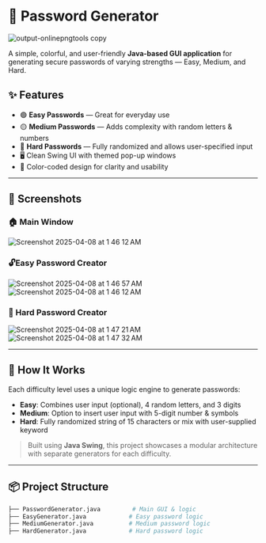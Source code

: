 # 🔐 Password Generator

![output-onlinepngtools copy](https://github.com/user-attachments/assets/50d4f84f-2e97-4b2e-8586-e17e572f843d)





A simple, colorful, and user-friendly **Java-based GUI application** for generating secure passwords of varying strengths — Easy, Medium, and Hard.

## ✨ Features

- 🟢 **Easy Passwords** — Great for everyday use  
- 🟡 **Medium Passwords** — Adds complexity with random letters & numbers  
- 🔴 **Hard Passwords** — Fully randomized and allows user-specified input  
- 🖥️ Clean Swing UI with themed pop-up windows  
- 🎨 Color-coded design for clarity and usability

---

## 📸 Screenshots

### 🏠 Main Window
![Screenshot 2025-04-08 at 1 46 12 AM](https://github.com/user-attachments/assets/e87754c9-b487-4f7c-a8b9-7464d38eb27e)

### 🔓Easy Password Creator
![Screenshot 2025-04-08 at 1 46 57 AM](https://github.com/user-attachments/assets/ecbf7bec-b297-4421-b9e0-54f05217571d)
![Screenshot 2025-04-08 at 1 46 12 AM](https://github.com/user-attachments/assets/ebfe9b9c-5c8e-44dd-90c5-00504d468d89)



### 🔐 Hard Password Creator
![Screenshot 2025-04-08 at 1 47 21 AM](https://github.com/user-attachments/assets/5c53867c-d184-4c93-b772-f1a58fffff15)
![Screenshot 2025-04-08 at 1 47 32 AM](https://github.com/user-attachments/assets/388024fe-2d92-4dd9-903b-03ae93f42939)


<!-- Add more screenshots as needed -->

---

## 🚀 How It Works

Each difficulty level uses a unique logic engine to generate passwords:

- **Easy**: Combines user input (optional), 4 random letters, and 3 digits  
- **Medium**: Option to insert user input with 5-digit number & symbols  
- **Hard**: Fully randomized string of 15 characters or mix with user-supplied keyword

> Built using **Java Swing**, this project showcases a modular architecture with separate generators for each difficulty.

---

## 📦 Project Structure

```bash
├── PasswordGenerator.java         # Main GUI & logic
├── EasyGenerator.java            # Easy password logic
├── MediumGenerator.java          # Medium password logic
├── HardGenerator.java            # Hard password logic
